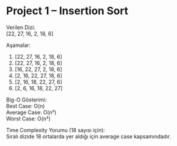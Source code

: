 # Project 1 – Insertion Sort

Verilen Dizi:  
[22, 27, 16, 2, 18, 6]

Aşamalar:  
1. [22, 27, 16, 2, 18, 6]  
2. [22, 27, 16, 2, 18, 6]  
3. [16, 22, 27, 2, 18, 6]  
4. [2, 16, 22, 27, 18, 6]  
5. [2, 16, 18, 22, 27, 6]  
6. [2, 6, 16, 18, 22, 27]

Big-O Gösterimi:  
Best Case: O(n)  
Average Case: O(n²)  
Worst Case: O(n²)

Time Complexity Yorumu (18 sayısı için):  
Sıralı dizide 18 ortalarda yer aldığı için average case kapsamındadır.


